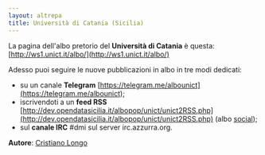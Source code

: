 ```yaml
---
layout: altrepa
title: Università di Catania (Sicilia)
---
```


La pagina dell'albo pretorio del **Università di Catania** è questa: [http://ws1.unict.it/albo/](http://ws1.unict.it/albo/)

Adesso puoi seguire le nuove pubblicazioni in albo in tre modi dedicati:

* su un canale **Telegram** [https://telegram.me/albounict](https://telegram.me/albounict);
* iscrivendoti a un **feed RSS** [http://dev.opendatasicilia.it/albopop/unict/unict2RSS.php](http://dev.opendatasicilia.it/albopop/unict/unict2RSS.php) (albo [social](https://github.com/aborruso/albo-pop/wiki/Albi-POP-Social));
* sul **canale IRC** #dmi sul server irc.azzurra.org.

**Autore**: [Cristiano Longo](https://github.com/cristianolongo)
